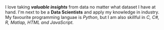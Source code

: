 I love taking ***valuable insights*** from data no matter what dataset I have at hand. I'm next to be a **Data Scientists** and apply my knowledge in industry. My favourite programming languae is _Python_, but I am also skillful in _C, C#, R, Matlap, HTML and JavaScript._
